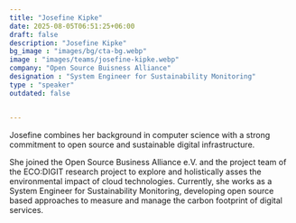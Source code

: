 ```yaml
---
title: "Josefine Kipke"
date: 2025-08-05T06:51:25+06:00
draft: false
description: "Josefine Kipke"
bg_image : "images/bg/cta-bg.webp"
image : "images/teams/josefine-kipke.webp"
company: "Open Source Buisness Alliance"
designation : "System Engineer for Sustainability Monitoring"
type : "speaker"
outdated: false


---
```


Josefine combines her background in computer science with a strong commitment to open source and sustainable digital infrastructure. 

She joined the Open Source Business Alliance e.V. and the project team of the ECO:DIGIT research project to explore and holistically asses the environmental impact of cloud technologies. Currently, she works as a System Engineer for Sustainability Monitoring, developing open source based approaches to measure and manage the carbon footprint of digital services.